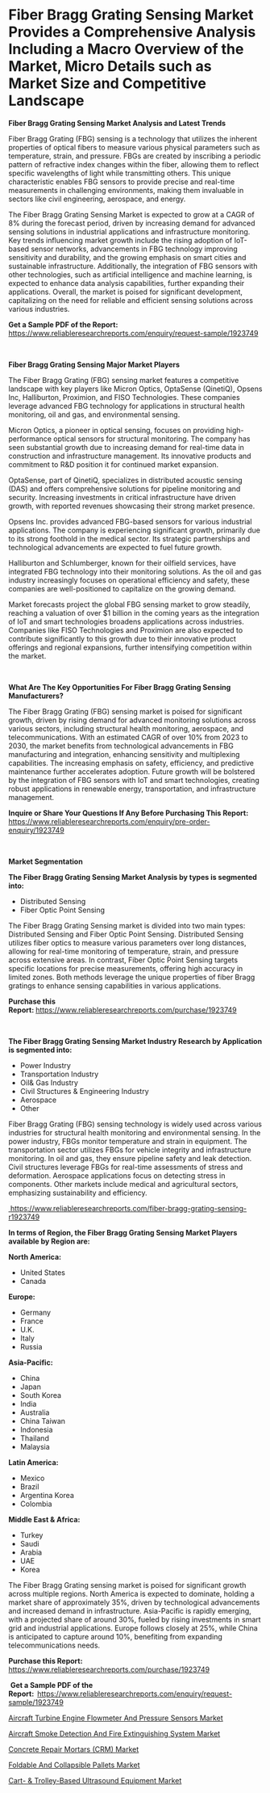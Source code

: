 <p><h1>Fiber Bragg Grating Sensing Market Provides a Comprehensive Analysis Including a Macro Overview of the Market, Micro Details such as Market Size and Competitive Landscape</h1></p><p><strong>Fiber Bragg Grating Sensing Market Analysis and Latest Trends</strong></p>
<p><p>Fiber Bragg Grating (FBG) sensing is a technology that utilizes the inherent properties of optical fibers to measure various physical parameters such as temperature, strain, and pressure. FBGs are created by inscribing a periodic pattern of refractive index changes within the fiber, allowing them to reflect specific wavelengths of light while transmitting others. This unique characteristic enables FBG sensors to provide precise and real-time measurements in challenging environments, making them invaluable in sectors like civil engineering, aerospace, and energy.</p><p>The Fiber Bragg Grating Sensing Market is expected to grow at a CAGR of 8% during the forecast period, driven by increasing demand for advanced sensing solutions in industrial applications and infrastructure monitoring. Key trends influencing market growth include the rising adoption of IoT-based sensor networks, advancements in FBG technology improving sensitivity and durability, and the growing emphasis on smart cities and sustainable infrastructure. Additionally, the integration of FBG sensors with other technologies, such as artificial intelligence and machine learning, is expected to enhance data analysis capabilities, further expanding their applications. Overall, the market is poised for significant development, capitalizing on the need for reliable and efficient sensing solutions across various industries.</p></p>
<p><strong>Get a Sample PDF of the Report:&nbsp;</strong> <a href="https://www.reliableresearchreports.com/enquiry/request-sample/1923749?utm_campaign=34&utm_medium=2&utm_source=Github&utm_content=ia&utm_term=14012025&utm_id=fiber-bragg-grating-sensing">https://www.reliableresearchreports.com/enquiry/request-sample/1923749</a></p>
<p>&nbsp;</p>
<p><strong>Fiber Bragg Grating Sensing Major Market Players</strong></p>
<p><p>The Fiber Bragg Grating (FBG) sensing market features a competitive landscape with key players like Micron Optics, OptaSense (QinetiQ), Opsens Inc, Halliburton, Proximion, and FISO Technologies. These companies leverage advanced FBG technology for applications in structural health monitoring, oil and gas, and environmental sensing.</p><p>Micron Optics, a pioneer in optical sensing, focuses on providing high-performance optical sensors for structural monitoring. The company has seen substantial growth due to increasing demand for real-time data in construction and infrastructure management. Its innovative products and commitment to R&D position it for continued market expansion.</p><p>OptaSense, part of QinetiQ, specializes in distributed acoustic sensing (DAS) and offers comprehensive solutions for pipeline monitoring and security. Increasing investments in critical infrastructure have driven growth, with reported revenues showcasing their strong market presence.</p><p>Opsens Inc. provides advanced FBG-based sensors for various industrial applications. The company is experiencing significant growth, primarily due to its strong foothold in the medical sector. Its strategic partnerships and technological advancements are expected to fuel future growth.</p><p>Halliburton and Schlumberger, known for their oilfield services, have integrated FBG technology into their monitoring solutions. As the oil and gas industry increasingly focuses on operational efficiency and safety, these companies are well-positioned to capitalize on the growing demand.</p><p>Market forecasts project the global FBG sensing market to grow steadily, reaching a valuation of over $1 billion in the coming years as the integration of IoT and smart technologies broadens applications across industries. Companies like FISO Technologies and Proximion are also expected to contribute significantly to this growth due to their innovative product offerings and regional expansions, further intensifying competition within the market.</p></p>
<p>&nbsp;</p>
<p><strong>What Are The Key Opportunities For Fiber Bragg Grating Sensing Manufacturers?</strong></p>
<p><p>The Fiber Bragg Grating (FBG) sensing market is poised for significant growth, driven by rising demand for advanced monitoring solutions across various sectors, including structural health monitoring, aerospace, and telecommunications. With an estimated CAGR of over 10% from 2023 to 2030, the market benefits from technological advancements in FBG manufacturing and integration, enhancing sensitivity and multiplexing capabilities. The increasing emphasis on safety, efficiency, and predictive maintenance further accelerates adoption. Future growth will be bolstered by the integration of FBG sensors with IoT and smart technologies, creating robust applications in renewable energy, transportation, and infrastructure management.</p></p>
<p><strong>Inquire or Share Your Questions If Any Before Purchasing This Report:</strong> <a href="https://www.reliableresearchreports.com/enquiry/pre-order-enquiry/1923749?utm_campaign=34&utm_medium=2&utm_source=Github&utm_content=ia&utm_term=14012025&utm_id=fiber-bragg-grating-sensing">https://www.reliableresearchreports.com/enquiry/pre-order-enquiry/1923749</a></p>
<p>&nbsp;</p>
<p><strong>Market Segmentation</strong></p>
<p><strong>The Fiber Bragg Grating Sensing Market Analysis by types is segmented into:</strong></p>
<p><ul><li>Distributed Sensing</li><li>Fiber Optic Point Sensing</li></ul></p>
<p><p>The Fiber Bragg Grating Sensing market is divided into two main types: Distributed Sensing and Fiber Optic Point Sensing. Distributed Sensing utilizes fiber optics to measure various parameters over long distances, allowing for real-time monitoring of temperature, strain, and pressure across extensive areas. In contrast, Fiber Optic Point Sensing targets specific locations for precise measurements, offering high accuracy in limited zones. Both methods leverage the unique properties of fiber Bragg gratings to enhance sensing capabilities in various applications.</p></p>
<p><strong>Purchase this Report:&nbsp;</strong><a href="https://www.reliableresearchreports.com/purchase/1923749?utm_campaign=34&utm_medium=2&utm_source=Github&utm_content=ia&utm_term=14012025&utm_id=fiber-bragg-grating-sensing">https://www.reliableresearchreports.com/purchase/1923749</a></p>
<p>&nbsp;</p>
<p><strong>The Fiber Bragg Grating Sensing Market Industry Research by Application is segmented into:</strong></p>
<p><ul><li>Power Industry</li><li>Transportation Industry</li><li>Oil& Gas Industry</li><li>Civil Structures & Engineering Industry</li><li>Aerospace</li><li>Other</li></ul></p>
<p><p>Fiber Bragg Grating (FBG) sensing technology is widely used across various industries for structural health monitoring and environmental sensing. In the power industry, FBGs monitor temperature and strain in equipment. The transportation sector utilizes FBGs for vehicle integrity and infrastructure monitoring. In oil and gas, they ensure pipeline safety and leak detection. Civil structures leverage FBGs for real-time assessments of stress and deformation. Aerospace applications focus on detecting stress in components. Other markets include medical and agricultural sectors, emphasizing sustainability and efficiency.</p></p>
<p><a href="https://www.reliableresearchreports.com/fiber-bragg-grating-sensing-r1923749?utm_campaign=34&utm_medium=2&utm_source=Github&utm_content=ia&utm_term=14012025&utm_id=fiber-bragg-grating-sensing">&nbsp;https://www.reliableresearchreports.com/fiber-bragg-grating-sensing-r1923749</a></p>
<p><strong>In terms of Region, the Fiber Bragg Grating Sensing Market Players available by Region are:</strong></p>
<p>
    <p> <strong> North America: </strong>
        <ul>
            <li>United States</li>
            <li>Canada</li>
        </ul>
        </p> 
    <p> <strong> Europe: </strong>
        <ul>
            <li>Germany</li>
            <li>France</li>
            <li>U.K.</li>
            <li>Italy</li>
            <li>Russia</li>
        </ul>
        </p> 
    <p> <strong> Asia-Pacific: </strong>
        <ul>
            <li>China</li>
            <li>Japan</li>
            <li>South Korea</li>
            <li>India</li>
            <li>Australia</li>
            <li>China Taiwan</li>
            <li>Indonesia</li>
            <li>Thailand</li>
            <li>Malaysia</li>
        </ul>
        </p> 
    <p> <strong> Latin America: </strong>
        <ul>
            <li>Mexico</li>
            <li>Brazil</li>
            <li>Argentina Korea</li>
            <li>Colombia</li>
        </ul>
        </p> 
    <p> <strong> Middle East & Africa: </strong>
        <ul>
            <li>Turkey</li>
            <li>Saudi</li>
            <li>Arabia</li>
            <li>UAE</li>
            <li>Korea</li>
        </ul>
    </p>
    </p>
<p><p>The Fiber Bragg Grating sensing market is poised for significant growth across multiple regions. North America is expected to dominate, holding a market share of approximately 35%, driven by technological advancements and increased demand in infrastructure. Asia-Pacific is rapidly emerging, with a projected share of around 30%, fueled by rising investments in smart grid and industrial applications. Europe follows closely at 25%, while China is anticipated to capture around 10%, benefiting from expanding telecommunications needs.</p></p>
<p><strong>Purchase this Report: </strong><a href="https://www.reliableresearchreports.com/purchase/1923749?utm_campaign=34&utm_medium=2&utm_source=Github&utm_content=ia&utm_term=14012025&utm_id=fiber-bragg-grating-sensing">https://www.reliableresearchreports.com/purchase/1923749</a></p>
<p>&nbsp;<strong>Get a Sample PDF of the Report:&nbsp;&nbsp;</strong><a href="https://www.reliableresearchreports.com/enquiry/request-sample/1923749?utm_campaign=34&utm_medium=2&utm_source=Github&utm_content=ia&utm_term=14012025&utm_id=fiber-bragg-grating-sensing">https://www.reliableresearchreports.com/enquiry/request-sample/1923749</a></p>
<p><strong></strong></p>
<p><p><a href="https://github.com/arvelm4nthig/Market-Research-Report-List-1/blob/main/aircraft-turbine-engine-flowmeter-and-pressure-sensors-market.md?utm_campaign=34&utm_medium=2&utm_source=Github&utm_content=ia&utm_term=14012025&utm_id=fiber-bragg-grating-sensing">Aircraft Turbine Engine Flowmeter And Pressure Sensors Market</a></p><p><a href="https://github.com/AlisaRowe24/Market-Research-Report-List-1/blob/main/aircraft-smoke-detection-and-fire-extinguishing-system-market.md?utm_campaign=34&utm_medium=2&utm_source=Github&utm_content=ia&utm_term=14012025&utm_id=fiber-bragg-grating-sensing">Aircraft Smoke Detection And Fire Extinguishing System Market</a></p><p><a href="https://github.com/HobertDavis43/Market-Research-Report-List-1/blob/main/concrete-repair-mortars-crm-market.md?utm_campaign=34&utm_medium=2&utm_source=Github&utm_content=ia&utm_term=14012025&utm_id=fiber-bragg-grating-sensing">Concrete Repair Mortars (CRM) Market</a></p><p><a href="https://github.com/guneycigdem35/Market-Research-Report-List-5/blob/main/foldable-and-collapsible-pallets-market.md?utm_campaign=34&utm_medium=2&utm_source=Github&utm_content=ia&utm_term=14012025&utm_id=fiber-bragg-grating-sensing">Foldable And Collapsible Pallets Market</a></p><p><a href="https://github.com/AshikRahman991/Market-Research-Report-List-1/blob/main/cart-trolley-based-ultrasound-equipment-market.md?utm_campaign=34&utm_medium=2&utm_source=Github&utm_content=ia&utm_term=14012025&utm_id=fiber-bragg-grating-sensing">Cart- & Trolley-Based Ultrasound Equipment Market</a></p></p>